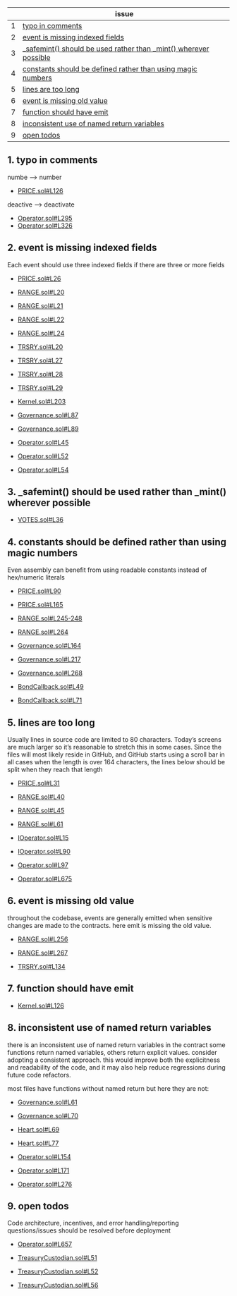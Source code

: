 | | issue |
| ----------- | ----------- |
| 1 | [typo in comments](#1-typo-in-comments) |
| 2 | [event is missing indexed fields](#2-event-is-missing-indexed-fields) |
| 3 | [_safemint() should be used rather than _mint() wherever possible](#3-safemint-should-be-used-rather-than-mint-wherever-possible) |
| 4 | [constants should be defined rather than using magic numbers ](#4-constants-should-be-defined-rather-than-using-magic-numbers) |
| 5 | [lines are too long](#5-lines-are-too-long) |
| 6 | [event is missing old value ](#6-event-is-missing-old-value) |
| 7 | [function should have emit](#7-function-should-have-emit) |
| 8 | [inconsistent use of named return variables](#8-inconsistent-use-of-named-return-variables) |
| 9 | [open todos](#9-open-todos) |


## 1. typo in comments

numbe --> number

- [PRICE.sol#L126](https://github.com/code-423n4/2022-08-olympus/blob/main/src/modules/PRICE.sol#L126)

deactive --> deactivate

- [Operator.sol#L295](https://github.com/code-423n4/2022-08-olympus/blob/main/src/policies/Operator.sol#L295)
- [Operator.sol#L326](https://github.com/code-423n4/2022-08-olympus/blob/main/src/policies/Operator.sol#L326)


## 2. event is missing indexed fields

Each event should use three indexed fields if there are three or more fields

- [PRICE.sol#L26](https://github.com/code-423n4/2022-08-olympus/blob/main/src/modules/PRICE.sol#L26)

- [RANGE.sol#L20](https://github.com/code-423n4/2022-08-olympus/blob/main/src/modules/RANGE.sol#L20)
- [RANGE.sol#L21](https://github.com/code-423n4/2022-08-olympus/blob/main/src/modules/RANGE.sol#L21)
- [RANGE.sol#L22](https://github.com/code-423n4/2022-08-olympus/blob/main/src/modules/RANGE.sol#L22)
- [RANGE.sol#L24](https://github.com/code-423n4/2022-08-olympus/blob/main/src/modules/RANGE.sol#L24)

- [TRSRY.sol#L20](https://github.com/code-423n4/2022-08-olympus/blob/main/src/modules/TRSRY.sol#L20)
- [TRSRY.sol#L27](https://github.com/code-423n4/2022-08-olympus/blob/main/src/modules/TRSRY.sol#L27)
- [TRSRY.sol#L28](https://github.com/code-423n4/2022-08-olympus/blob/main/src/modules/TRSRY.sol#L28)
- [TRSRY.sol#L29](https://github.com/code-423n4/2022-08-olympus/blob/main/src/modules/TRSRY.sol#L29)

- [Kernel.sol#L203](https://github.com/code-423n4/2022-08-olympus/blob/main/src/Kernel.sol#L203)

- [Governance.sol#L87](https://github.com/code-423n4/2022-08-olympus/blob/main/src/policies/Governance.sol#L87)
- [Governance.sol#L89](https://github.com/code-423n4/2022-08-olympus/blob/main/src/policies/Governance.sol#L89)

- [Operator.sol#L45](https://github.com/code-423n4/2022-08-olympus/blob/main/src/policies/Operator.sol#L45)
- [Operator.sol#L52](https://github.com/code-423n4/2022-08-olympus/blob/main/src/policies/Operator.sol#L52)
- [Operator.sol#L54](https://github.com/code-423n4/2022-08-olympus/blob/main/src/policies/Operator.sol#L54)


## 3. _safemint() should be used rather than _mint() wherever possible

- [VOTES.sol#L36](https://github.com/code-423n4/2022-08-olympus/blob/main/src/modules/VOTES.sol#L36)


## 4. constants should be defined rather than using magic numbers 

Even assembly can benefit from using readable constants instead of hex/numeric literals

- [PRICE.sol#L90](https://github.com/code-423n4/2022-08-olympus/blob/main/src/modules/PRICE.sol#L90)
- [PRICE.sol#L165](https://github.com/code-423n4/2022-08-olympus/blob/main/src/modules/PRICE.sol#L165)

- [RANGE.sol#L245-248](https://github.com/code-423n4/2022-08-olympus/blob/main/src/modules/RANGE.sol#L245)
- [RANGE.sol#L264](https://github.com/code-423n4/2022-08-olympus/blob/main/src/modules/RANGE.sol#L264)

- [Governance.sol#L164](https://github.com/code-423n4/2022-08-olympus/blob/main/src/policies/Governance.sol#L164)
- [Governance.sol#L217](https://github.com/code-423n4/2022-08-olympus/blob/main/src/policies/Governance.sol#L217)
- [Governance.sol#L268](https://github.com/code-423n4/2022-08-olympus/blob/main/src/policies/Governance.sol#L268)

- [BondCallback.sol#L49](https://github.com/code-423n4/2022-08-olympus/blob/main/src/policies/BondCallback.sol#L49)
- [BondCallback.sol#L71](https://github.com/code-423n4/2022-08-olympus/blob/main/src/policies/BondCallback.sol#L71)


## 5. lines are too long

Usually lines in source code are limited to 80 characters. Today’s screens are much larger so it’s reasonable to stretch this in some cases. Since the files will most likely reside in GitHub, and GitHub starts using a scroll bar in all cases when the length is over 164 characters, the lines below should be split when they reach that length

- [PRICE.sol#L31](https://github.com/code-423n4/2022-08-olympus/blob/main/src/modules/PRICE.sol#L31)

- [RANGE.sol#L40](https://github.com/code-423n4/2022-08-olympus/blob/main/src/modules/RANGE.sol#L40)
- [RANGE.sol#L45](https://github.com/code-423n4/2022-08-olympus/blob/main/src/modules/RANGE.sol#L45)
- [RANGE.sol#L61](https://github.com/code-423n4/2022-08-olympus/blob/main/src/modules/RANGE.sol#L61)

- [IOperator.sol#L15](https://github.com/code-423n4/2022-08-olympus/blob/main/src/policies/interfaces/IOperator.sol#L15)
- [IOperator.sol#L90](https://github.com/code-423n4/2022-08-olympus/blob/main/src/policies/interfaces/IOperator.sol#L90)

- [Operator.sol#L97](https://github.com/code-423n4/2022-08-olympus/blob/main/src/policies/Operator.sol#L97)
- [Operator.sol#L675](https://github.com/code-423n4/2022-08-olympus/blob/main/src/policies/Operator.sol#L675)


## 6. event is missing old value 

throughout the codebase, events are generally emitted when sensitive changes are made to the contracts. here emit is missing the old value.

- [RANGE.sol#L256](https://github.com/code-423n4/2022-08-olympus/blob/main/src/modules/RANGE.sol#L256)
- [RANGE.sol#L267](https://github.com/code-423n4/2022-08-olympus/blob/main/src/modules/RANGE.sol#L267)

- [TRSRY.sol#L134](https://github.com/code-423n4/2022-08-olympus/blob/main/src/modules/TRSRY.sol#L134)


## 7. function should have emit

- [Kernel.sol#L126](https://github.com/code-423n4/2022-08-olympus/blob/main/src/Kernel.sol#L126)


## 8. inconsistent use of named return variables

there is an inconsistent use of named return variables in the contract some functions return named variables, others return explicit values. consider adopting a consistent approach.
this would improve both the explicitness and readability of the code, and it may also help reduce regressions during future code refactors.

most files have functions without named return but here they are not:

- [Governance.sol#L61](https://github.com/code-423n4/2022-08-olympus/blob/main/src/policies/Governance.sol#L61)
- [Governance.sol#L70](https://github.com/code-423n4/2022-08-olympus/blob/main/src/policies/Governance.sol#L70)

- [Heart.sol#L69](https://github.com/code-423n4/2022-08-olympus/blob/main/src/policies/Heart.sol#L69)
- [Heart.sol#L77](https://github.com/code-423n4/2022-08-olympus/blob/main/src/policies/Heart.sol#L77)

- [Operator.sol#L154](https://github.com/code-423n4/2022-08-olympus/blob/main/src/policies/Operator.sol#L154)
- [Operator.sol#L171](https://github.com/code-423n4/2022-08-olympus/blob/main/src/policies/Operator.sol#L171)
- [Operator.sol#L276](https://github.com/code-423n4/2022-08-olympus/blob/main/src/policies/Operator.sol#L276)


## 9. open todos

Code architecture, incentives, and error handling/reporting questions/issues should be resolved before deployment

- [Operator.sol#L657](https://github.com/code-423n4/2022-08-olympus/blob/main/src/policies/Operator.sol#L657)

- [TreasuryCustodian.sol#L51](https://github.com/code-423n4/2022-08-olympus/blob/main/src/policies/TreasuryCustodian.sol#L51)
- [TreasuryCustodian.sol#L52](https://github.com/code-423n4/2022-08-olympus/blob/main/src/policies/TreasuryCustodian.sol#L52)
- [TreasuryCustodian.sol#L56](https://github.com/code-423n4/2022-08-olympus/blob/main/src/policies/TreasuryCustodian.sol#L56)
